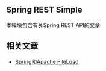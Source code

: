 ## Spring REST Simple

本模块包含有关Spring REST API的文章

## 相关文章

+ [Spring和Apache FileLoad](docs/Spring和Apache文件上传.md)